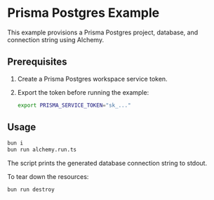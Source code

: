 # Prisma Postgres Example

This example provisions a Prisma Postgres project, database, and connection string using Alchemy.

## Prerequisites

1. Create a Prisma Postgres workspace service token.
2. Export the token before running the example:

   ```bash
   export PRISMA_SERVICE_TOKEN="sk_..."
   ```

## Usage

```bash
bun i
bun run alchemy.run.ts
```

The script prints the generated database connection string to stdout.

To tear down the resources:

```bash
bun run destroy
```
